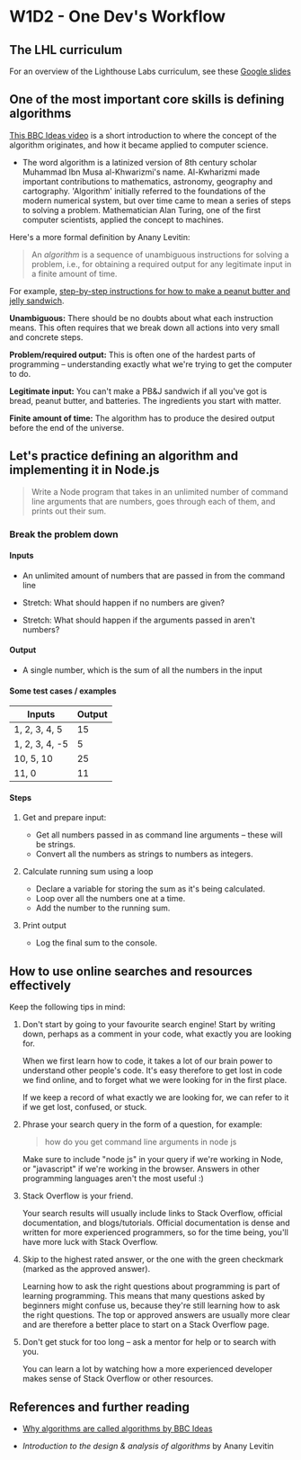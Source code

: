 # W1D2 - One Dev's Workflow

## The LHL curriculum

For an overview of the Lighthouse Labs curriculum, see these [Google
slides](https://docs.google.com/presentation/d/1m3R_aN4S5YoCBmXRbjaZQGatygWyZXYLcN-fkcP_HWA/edit#slide=id.g167e960765_0_0)

## One of the most important core skills is defining algorithms

[This BBC Ideas video](https://www.youtube.com/watch?v=oRkNaF0QvnI) is a short
introduction to where the concept of the algorithm originates, and how it became
applied to computer science.

- The word algorithm is a latinized version of 8th century scholar Muhammad Ibn
  Musa al-Khwarizmi's name.  Al-Kwharizmi made important contributions to
  mathematics, astronomy, geography and cartography.  'Algorithm' initially
  referred to the foundations of the modern numerical system, but over time came
  to mean a series of steps to solving a problem. Mathematician Alan Turing, one
  of the first computer scientists, applied the concept to machines.

Here's a more formal definition by Anany Levitin:

> An _algorithm_ is a sequence of unambiguous instructions for solving a
> problem, i.e., for obtaining a required output for any legitimate input in a
> finite amount of time.

For example, [step-by-step instructions for how to make a peanut butter and
jelly sandwich](https://youtu.be/FN2RM-CHkuI?t=37).

__Unambiguous:__ There should be no doubts about what each instruction means.
This often requires that we break down all actions into very small and concrete
steps.

__Problem/required output:__ This is often one of the hardest parts of
programming – understanding exactly what we're trying to get the computer to do.

__Legitimate input:__ You can't make a PB&J sandwich if all you've got is bread,
peanut butter, and batteries. The ingredients you start with matter.

__Finite amount of time:__ The algorithm has to produce the desired output
before the end of the universe.

## Let's practice defining an algorithm and implementing it in Node.js

> Write a Node program that takes in an unlimited number of command line
> arguments that are numbers, goes through each of them, and prints out their
> sum.

### Break the problem down

#### Inputs

- An unlimited amount of numbers that are passed in from the command line

- Stretch: What should happen if no numbers are given?
- Stretch: What should happen if the arguments passed in aren't numbers?

#### Output

- A single number, which is the sum of all the numbers in the input

#### Some test cases / examples

Inputs          | Output
----------------|-------
1, 2, 3, 4, 5   | 15
1, 2, 3, 4, -5  | 5
10, 5, 10       | 25
11, 0           | 11


#### Steps

1. Get and prepare input:

    - Get all numbers passed in as command line arguments – these will be
      strings.
    - Convert all the numbers as strings to numbers as integers.

2. Calculate running sum using a loop

    - Declare a variable for storing the sum as it's being calculated.
    - Loop over all the numbers one at a time.
    - Add the number to the running sum.

3. Print output

    - Log the final sum to the console.

## How to use online searches and resources effectively

Keep the following tips in mind:

1. Don't start by going to your favourite search engine!  Start by writing down,
perhaps as a comment in your code, what exactly you are looking for.

   When we first learn how to code, it takes a lot of our brain power to
   understand other people's code. It's easy therefore to get lost in code we
   find online, and to forget what we were looking for in the first place.

   If we keep a record of what exactly we are looking for, we can refer to it if
   we get lost, confused, or stuck.

2. Phrase your search query in the form of a question, for example:

    > how do you get command line arguments in node js

    Make sure to include "node js" in your query if we're working in Node, or
    "javascript" if we're working in the browser. Answers in other programming
    languages aren't the most useful :)

3. Stack Overflow is your friend.

    Your search results will usually include links to Stack Overflow, official
    documentation, and blogs/tutorials. Official documentation is dense and
    written for more experienced programmers, so for the time being, you'll have
    more luck with Stack Overflow.


4. Skip to the highest rated answer, or the one with the green checkmark (marked
as the approved answer).

    Learning how to ask the right questions about programming is part of
    learning programming. This means that many questions asked by beginners
    might confuse us, because they're still learning how to ask the right
    questions. The top or approved answers are usually more clear and are
    therefore a better place to start on a Stack Overflow page.

5. Don't get stuck for too long – ask a mentor for help or to search with you.

    You can learn a lot by watching how a more experienced developer makes sense
    of Stack Overflow or other resources.

## References and further reading

- [Why algorithms are called algorithms by BBC
  Ideas](https://www.youtube.com/watch?v=oRkNaF0QvnI)

- _Introduction to the design & analysis of algorithms_ by Anany Levitin

